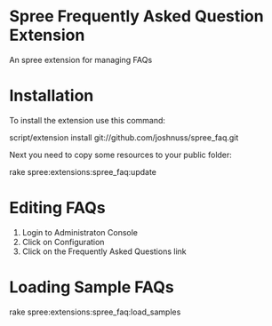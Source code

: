 Spree Frequently Asked Question Extension
=========

An spree extension for managing FAQs

Installation
============

To install the extension use this command:

script/extension install git://github.com/joshnuss/spree_faq.git

Next you need to copy some resources to your public folder:

rake spree:extensions:spree_faq:update

Editing FAQs
===========

1. Login to Administraton Console
2. Click on Configuration 
3. Click on the Frequently Asked Questions link

Loading Sample FAQs
=============

rake spree:extensions:spree_faq:load_samples
